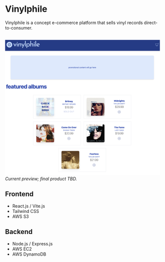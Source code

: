 # Vinylphile 

Vinylphile is a concept e-commerce platform that sells vinyl records direct-to-consumer. 

<br>

<img src="screenshots/preview.png" />
<i>Current preview; final product TBD.</i>

<br>

## Frontend

- React.js / Vite.js
- Tailwind CSS
- AWS S3

## Backend

- Node.js / Express.js
- AWS EC2
- AWS DynamoDB

